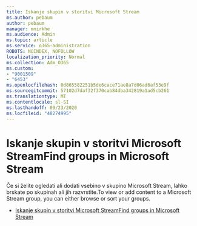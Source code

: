 ```yaml
---
title: Iskanje skupin v storitvi Microsoft Stream
ms.author: pebaum
author: pebaum
manager: mnirkhe
ms.audience: Admin
ms.topic: article
ms.service: o365-administration
ROBOTS: NOINDEX, NOFOLLOW
localization_priority: Normal
ms.collection: Adm_O365
ms.custom:
- "9001509"
- "6453"
ms.openlocfilehash: 0d865582251b5de6cace71ae8a7d06ad6af53e9f
ms.sourcegitcommit: 57102d7daf32f370cab84dba342819a1ad5cb261
ms.translationtype: MT
ms.contentlocale: sl-SI
ms.lasthandoff: 09/23/2020
ms.locfileid: "48274995"
---
```

# <a name="find-groups-in-microsoft-stream"></a><span data-ttu-id="0183f-102">Iskanje skupin v storitvi Microsoft Stream</span><span class="sxs-lookup"><span data-stu-id="0183f-102">Find groups in Microsoft Stream</span></span>

<span data-ttu-id="0183f-103">Če si želite ogledati ali dodati vsebino v skupino Microsoft Stream, lahko brskate po skupinah ali jih razvrstite.</span><span class="sxs-lookup"><span data-stu-id="0183f-103">To view or add content to a Microsoft Stream group, you can either browse or sort your groups.</span></span>  

- [<span data-ttu-id="0183f-104">Iskanje skupin v storitvi Microsoft Stream</span><span class="sxs-lookup"><span data-stu-id="0183f-104">Find groups in Microsoft Stream</span></span>](https://docs.microsoft.com/stream/portal-browse-filter-groups)
